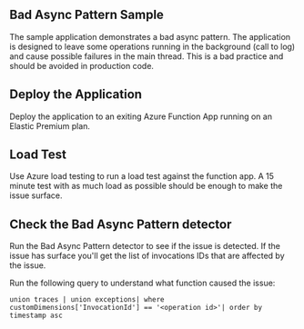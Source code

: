 ## Bad Async Pattern Sample

The sample application demonstrates a bad async pattern. The application is designed to leave some operations running in the background (call to log) and cause possible failures in the main thread. This is a bad practice and should be avoided in production code.

## Deploy the Application

Deploy the application to an exiting Azure Function App running on an Elastic Premium plan.

## Load Test

Use Azure load testing to run a load test against the function app. A 15 minute test with as much load as possible should be enough to make the issue surface.

## Check the Bad Async Pattern detector

Run the Bad Async Pattern detector to see if the issue is detected. If the issue has surface you'll get the list of invocations IDs that are affected by the issue.

Run the following query to understand what function caused the issue:

```kql
union traces | union exceptions| where customDimensions['InvocationId'] == '<operation id>'| order by timestamp asc
```
